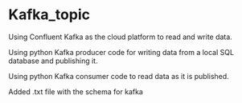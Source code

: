 # Kafka_topic

Using Confluent Kafka as the cloud platform to read and write data.

Using python Kafka producer code for writing data from a local SQL database and publishing it.

Using python Kafka consumer code to read data as it is published.

Added .txt file with the schema for kafka
